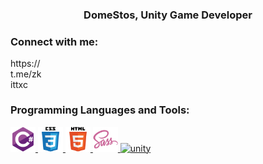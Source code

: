 <h3 align="center">DomeStos, Unity Game Developer</h3>

<h3 align="left">Connect with me:</h3>
<style>
        .TGicon {
            width: 50px;
            height: 50px;
            background-image: url('https://image.similarpng.com/very-thumbnail/2021/10/Telegram-icon-on-transparent-background-PNG.png'); 
            background-size: cover;
            cursor: pointer;
        }
 </style>       
<div class="TGicon"';">https://t.me/zkittxc</div>
<!--<a href="https://discord.gg/7GSb5W6H">Discord</a> 
<br><a href="https://t.me/zkittxc">Telegram</a> -->
<p align="left">
</p>

<h3 align="left">Programming Languages and Tools:</h3>
<p align="left"> <a href="https://www.w3schools.com/cs/" target="_blank" rel="noreferrer"> <img src="https://raw.githubusercontent.com/devicons/devicon/master/icons/csharp/csharp-original.svg" alt="csharp" width="40" height="40"/> </a> <a href="https://www.w3schools.com/css/" target="_blank" rel="noreferrer"> <img src="https://raw.githubusercontent.com/devicons/devicon/master/icons/css3/css3-original-wordmark.svg" alt="css3" width="40" height="40"/> </a> <a href="https://www.w3.org/html/" target="_blank" rel="noreferrer"> <img src="https://raw.githubusercontent.com/devicons/devicon/master/icons/html5/html5-original-wordmark.svg" alt="html5" width="40" height="40"/> </a> <a href="https://sass-lang.com" target="_blank" rel="noreferrer"> <img src="https://raw.githubusercontent.com/devicons/devicon/master/icons/sass/sass-original.svg" alt="sass" width="40" height="40"/> </a> <a href="https://unity.com/" target="_blank" rel="noreferrer"> <img src="https://www.vectorlogo.zone/logos/unity3d/unity3d-icon.svg" alt="unity" width="40" height="40"/> </a> </p>
